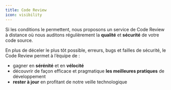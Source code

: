 ```yaml
---
title: Code Review
icon: visibility
---
```


Si les conditions le permettent, nous proposons un service de Code Review à distance où nous auditons régulièrement la **qualité** et **sécurité** de votre code source.

En plus de déceler le plus tôt possible, erreurs, bugs et failles de sécurité, le Code Review permet à l’équipe de : 
* gagner en **sérénité** et en **vélocité**
* découvrir de façon efficace et pragmatique **les meilleures pratiques** de développement
* **rester à jour** en profitant de notre veille technologique

